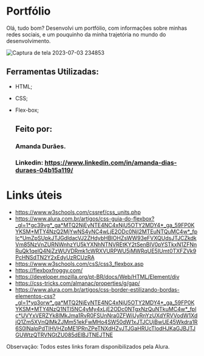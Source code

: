 # Portfólio
Olá, tudo bom?
Desenvolvi um portfólio, com informações sobre minhas redes sociais, e um pouquinho da minha trajetória no mundo do desenvolvimento.

![Captura de tela 2023-07-03 234853](https://github.com/amandadduraes/portfolio/assets/54537743/fc9ccd94-f172-41ad-9529-9dc9af63b611)

## Ferramentas Utilizadas:

* HTML;
* CSS;
* Flex-box;

  ## Feito por:
  ### Amanda Durães.

  ### Linkedin: https://www.linkedin.com/in/amanda-dias-duraes-04b15a119/


# Links úteis
- https://www.w3schools.com/cssref/css_units.php
- https://www.alura.com.br/artigos/css-guia-do-flexbox?_gl=1*gc39vg*_ga*MTQ2NjEyNTE4NC4xNjU5OTY2MDY4*_ga_59FP0KYKSM*MTY4NzQ2MjYwNS4yNC4wLjE2ODc0NjI2MTEuNTQuMC4w*_fplc*UmZpSUpkJTJGdldacVJ2ZHdybHBIOHZsWW93eFVXQUdsJTJCZkdkVm85NzVnZURNWnhzYU5kYXNhNTNVREtKY2tSenBIV0pYSTkxN1ZFNnRuQk1qelQ4NjZzWUVDRmk1cWRXVURPWU5jMWRqUE5IUmt0TXFZVk9PcHNSdTN2Y2xEdyUzRCUzRA
- https://www.w3schools.com/csS/css3_flexbox.asp
- https://flexboxfroggy.com/
- https://developer.mozilla.org/pt-BR/docs/Web/HTML/Element/div
- https://css-tricks.com/almanac/properties/g/gap/
- https://www.alura.com.br/artigos/css-border-estilizando-bordas-elementos-css?_gl=1*yq3orw*_ga*MTQ2NjEyNTE4NC4xNjU5OTY2MDY4*_ga_59FP0KYKSM*MTY4NzQ1NTI5NC4yMy4xLjE2ODc0NTgxNzQuNTkuMC4w*_fplc*UVYxVERZYk8lMkJma1RvR0FSUnNra0ZFWiUyRnYzUXdYRVVodW1XdjQ1Zm5XVnQlMkZJMm51ekFwMHo4SW50dW1xJTJCUjBwUE45Wkdra1R6S0lNalpPdTlHVHZpME1PRnZPeTNXdHZvJTJGaHRUcTlodHJKaGJBJTJGUWtzQTRVNGtZU085dElBJTNEJTNE

Observação: Todos estes links foram disponibilizados pela Alura.
